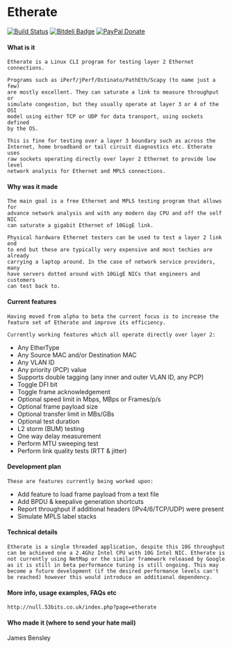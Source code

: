 Etherate
========

[![Build Status](https://travis-ci.org/jwbensley/Etherate.svg?branch=master)](https://travis-ci.org/jwbensley/Etherate)
[![Bitdeli Badge](https://d2weczhvl823v0.cloudfront.net/jwbensley/etherate/trend.png)](https://bitdeli.com/free "Bitdeli Badge")
[![PayPal Donate](https://img.shields.io/badge/paypal-donate-green.svg)](https://www.paypal.com/cgi-bin/webscr?cmd=_donations&business=james%40bensley%2eme&lc=GB&item_name=Etherate&currency_code=GBP)

#### What is it

    Etherate is a Linux CLI program for testing layer 2 Ethernet connections.

    Programs such as iPerf/jPerf/Ostinato/PathEth/Scapy (to name just a few) 
    are mostly excellent. They can saturate a link to measure throughput or 
    simulate congestion, but they usually operate at layer 3 or 4 of the OSI
    model using either TCP or UDP for data transport, using sockets defined
    by the OS.

    This is fine for testing over a layer 3 boundary such as across the
    Internet, home broadband or tail circuit diagnostics etc. Etherate uses
    raw sockets operating directly over layer 2 Ethernet to provide low level
    network analysis for Ethernet and MPLS connections.


#### Why was it made

    The main goal is a free Ethernet and MPLS testing program that allows for
    advance network analysis and with any modern day CPU and off the self NIC
    can saturate a gigabit Ethernet of 10GigE link.

    Physical hardware Ethernet testers can be used to test a layer 2 link end
    to end but these are typically very expensive and most techies are already
    carrying a laptop around. In the case of network service providers, many
    have servers dotted around with 10GigE NICs that engineers and customers
    can test back to.


#### Current features

    Having moved from alpha to beta the current focus is to increase the
    feature set of Etherate and improve its efficiency.

    Currently working features which all operate directly over layer 2:
  
  - Any EtherType
  - Any Source MAC and/or Destination MAC
  - Any VLAN ID
  - Any priority (PCP) value
  - Supports double tagging (any inner and outer VLAN ID, any PCP)
  - Toggle DFI bit
  - Toggle frame acknowledgement
  - Optional speed limit in Mbps, MBps or Frames/p/s
  - Optional frame payload size
  - Optional transfer limit in MBs/GBs
  - Optional test duration
  - L2 storm (BUM) testing
  - One way delay measurement
  - Perform MTU sweeping test
  - Perform link quality tests (RTT & jitter)


#### Development plan

    These are features currently being worked upon:
  
  - Add feature to load frame payload from a text file
  - Add BPDU & keepalive generation shortcuts
  - Report throughput if additional headers (IPv4/6/TCP/UDP) were present
  - Simulate MPLS label stacks


#### Technical details

    Etherate is a single threaded application, despite this 10G throughput
    can be achieved one a 2.4Ghz Intel CPU with 10G Intel NIC. Etherate is
    not currently using NetMap or the similar framework released by Google
    as it is still in beta performance tuning is still ongoing. This may
    become a future development (if the desired performance levels can't
    be reached) however this would introduce an additional dependency.


#### More info, usage examples, FAQs etc

    http://null.53bits.co.uk/index.php?page=etherate


#### Who made it (where to send your hate mail)

  James Bensley <jwbensley at gmail dot com>
